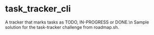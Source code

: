 # task_tracker_cli
A tracker that marks tasks as TODO, IN-PROGRESS or DONE.\n
Sample solution for the task-tracker challenge from roadmap.sh.
